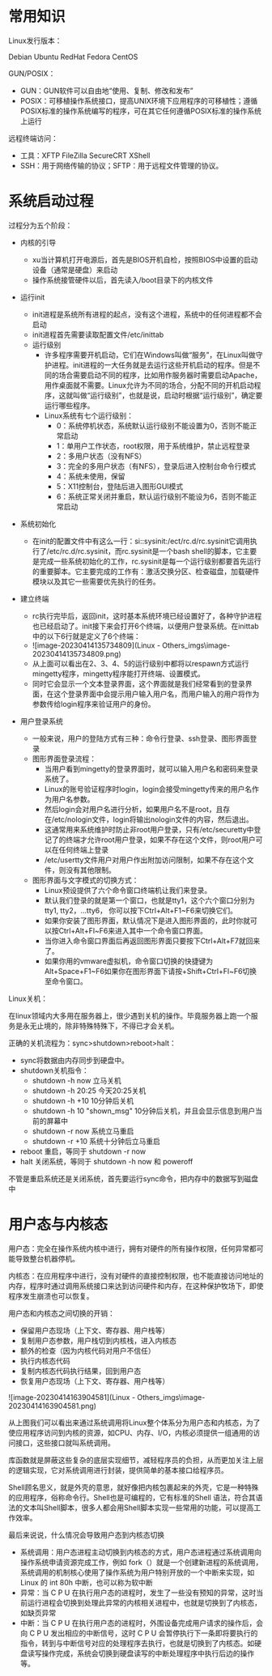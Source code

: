 # 常用知识

Linux发行版本：

Debian Ubuntu RedHat Fedora CentOS



GUN/POSIX：

- GUN：GUN软件可以自由地“使用、复制、修改和发布”
- POSIX：可移植操作系统接口，提高UNIX环境下应用程序的可移植性；遵循POSIX标准的操作系统编写的程序，可在其它任何遵循POSIX标准的操作系统上运行



远程终端访问：

- 工具：XFTP FileZilla SecureCRT XShell
- SSH：用于网络传输的协议；SFTP：用于远程文件管理的协议。



# 系统启动过程

过程分为五个阶段：

- 内核的引导
  - xu当计算机打开电源后，首先是BIOS开机自检，按照BIOS中设置的启动设备（通常是硬盘）来启动
  - 操作系统接管硬件以后，首先读入/boot目录下的内核文件
- 运行init
  - init进程是系统所有进程的起点，没有这个进程，系统中的任何进程都不会启动
  - init进程首先需要读取配置文件/etc/inittab
  - 运行级别
    - 许多程序需要开机启动，它们在Windows叫做“服务”，在Linux叫做守护进程。init进程的一大任务就是去运行这些开机启动的程序。但是不同的场合需要启动不同的程序，比如用作服务器时需要启动Apache，用作桌面就不需要。Linux允许为不同的场合，分配不同的开机启动程序，这就叫做“运行级别”，也就是说，启动时根据“运行级别”，确定要运行哪些程序。
    - Linux系统有七个运行级别：
      - 0：系统停机状态，系统默认运行级别不能设置为0，否则不能正常启动
      - 1：单用户工作状态，root权限，用于系统维护，禁止远程登录
      - 2：多用户状态（没有NFS）
      - 3：完全的多用户状态（有NFS），登录后进入控制台命令行模式
      - 4：系统未使用，保留
      - 5：X11控制台，登陆后进入图形GUI模式
      - 6：系统正常关闭并重启，默认运行级别不能设为6，否则不能正常启动
- 系统初始化
  - 在init的配置文件中有这么一行：si::sysinit:/ect/rc.d/rc.sysinit它调用执行了/etc/rc.d/rc.sysinit，而rc.sysinit是一个bash shell的脚本，它主要是完成一些系统初始化的工作，rc.sysinit是每一个运行级别都要首先运行的重要脚本。它主要完成的工作有：激活交换分区、检查磁盘，加载硬件模块以及其它一些需要优先执行的任务。
- 建立终端
  - rc执行完毕后，返回init，这时基本系统环境已经设置好了，各种守护进程也已经启动了。init接下来会打开6个终端，以便用户登录系统。在inittab中的以下6行就是定义了6个终端：
  - ![image-20230414135734809](Linux - Others_imgs\image-20230414135734809.png)
  - 从上面可以看出在2、3、4、5的运行级别中都将以respawn方式运行mingetty程序，mingetty程序能打开终端、设置模式。
  - 同时它会显示一个文本登录界面，这个界面就是我们经常看到的登录界面，在这个登录界面中会提示用户输入用户名，而用户输入的用户将作为参数传给login程序来验证用户的身份。

- 用户登录系统
  - 一般来说，用户的登陆方式有三种：命令行登录、ssh登录、图形界面登录
  - 图形界面登录流程：
    - 当用户看到mingetty的登录界面时，就可以输入用户名和密码来登录系统了。
    - Linux的账号验证程序时login，login会接受mingetty传来的用户名作为用户名参数。
    - 然后login会对用户名进行分析，如果用户名不是root，且存在/etc/nologin文件，login将输出nologin文件的内容，然后退出。
    - 这通常用来系统维护时防止非root用户登录，只有/etc/securetty中登记了的终端才允许root用户登录，如果不存在这个文件，则root用户可以在任何终端上登录
    - /etc/usertty文件用户对用户作出附加访问限制，如果不存在这个文件，则没有其他限制。
  - 图形界面与文字模式的切换方式：
    - Linux预设提供了六个命令窗口终端机让我们来登录。
    - 默认我们登录的就是第一个窗口，也就是tty1，这个六个窗口分别为tty1, tty2，...tty6，
      你可以按下Ctrl+Alt+F1~F6来切换它们。
    - 如果你安装了图形界面，默认情况下是进入图形界面的，此时你就可以按Ctrl+Alt+Fl~F6来进入其中一个命令窗口界面。
    - 当你进入命令窗口界面后再返回图形界面只要按下Ctrl+Alt+F7就回来了。
    - 如果你用的vmware虚拟机，命令窗口切换的快捷键为Alt+Space+F1~F6如果你在图形界面下请按+Shift+Ctrl+Fl~F6切换至命令窗口。

Linux关机：

在linux领域内大多用在服务器上，很少遇到关机的操作。毕竟服务器上跑一个服务是永无止境的，除非特殊特殊下，不得已才会关机。

正确的关机流程为：sync>shutdown>reboot>halt：

- sync将数据由内存同步到硬盘中。
- shutdown关机指令：
  - shutdown -h now 立马关机
  - shutdown -h 20:25 今天20:25关机
  - shutdown -h +10 10分钟后关机
  - shutdown -h 10 "shown_msg" 10分钟后关机，并且会显示信息到用户当前的屏幕中
  - shutdown -r now 系统立马重启
  - shutdown -r +10 系统十分钟后立马重启
- reboot 重启，等同于 shutdown -r now
- halt 关闭系统，等同于 shutdown -h now 和 poweroff

不管是重启系统还是关闭系统，首先要运行sync命令，把内存中的数据写到磁盘中

# 用户态与内核态

用户态：完全在操作系统内核中进行，拥有对硬件的所有操作权限，任何异常都可能导致整台机器停机。

内核态：在应用程序中进行，没有对硬件的直接控制权限，也不能直接访问地址的内存，程序时通过调用系统接口来达到访问硬件和内存，在这种保护牧场下，即使程序发生崩溃也可以恢复。

用户态和内核态之间切换的开销：

- 保留用户态现场（上下文、寄存器、用户栈等）
- 复制用户态参数，用户栈切到内核栈，进入内核态
- 额外的检查（因为内核代码对用户不信任）
- 执行内核态代码
- 复制内核态代码执行结果，回到用户态
- 恢复用户态现场（上下文、寄存器、用户栈等）

![image-20230414163904581](Linux - Others_imgs\image-20230414163904581.png)

从上图我们可以看出来通过系统调用将Linux整个体系分为用户态和内核态，为了使应用程序访问到内核的资源，如CPU、内存、I/O，内核必须提供一组通用的访问接口，这些接口就叫系统调用。

库函数就是屏蔽这些复杂的底层实现细节，减轻程序员的负担，从而更加关注上层的逻辑实现，它对系统调用进行封装，提供简单的基本接口给程序员。

Shell顾名思义，就是外壳的意思，就好像把内核包裹起来的外壳，它是一种特殊的应用程序，俗称命令行。Shell也是可编程的，它有标准的Shell 语法，符合其语法的文本叫Shell脚本，很多人都会用Shell脚本实现一些常用的功能，可以提高工作效率。

最后来说说，什么情况会导致用户态到内核态切换

- 系统调用：用户态进程主动切换到内核态的方式，用户态进程通过系统调用向操作系统申请资源完成工作，例如 fork（）就是一个创建新进程的系统调用，系统调用的机制核心使用了操作系统为用户特别开放的一个中断来实现，如Linux 的 int 80h 中断，也可以称为软中断
- 异常：当 C P U 在执行用户态的进程时，发生了一些没有预知的异常，这时当前运行进程会切换到处理此异常的内核相关进程中，也就是切换到了内核态，如缺页异常
- 中断：当 C P U 在执行用户态的进程时，外围设备完成用户请求的操作后，会向 C P U 发出相应的中断信号，这时 C P U 会暂停执行下一条即将要执行的指令，转到与中断信号对应的处理程序去执行，也就是切换到了内核态。如硬盘读写操作完成，系统会切换到硬盘读写的中断处理程序中执行后边的操作等。


